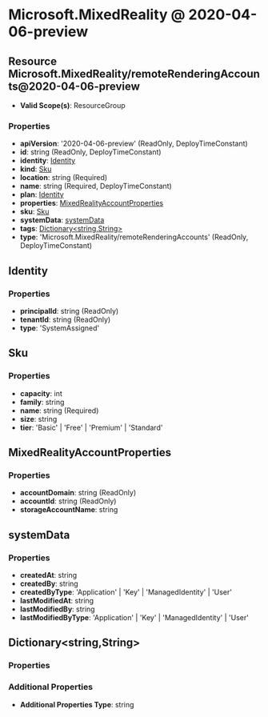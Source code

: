 # Microsoft.MixedReality @ 2020-04-06-preview

## Resource Microsoft.MixedReality/remoteRenderingAccounts@2020-04-06-preview
* **Valid Scope(s)**: ResourceGroup
### Properties
* **apiVersion**: '2020-04-06-preview' (ReadOnly, DeployTimeConstant)
* **id**: string (ReadOnly, DeployTimeConstant)
* **identity**: [Identity](#identity)
* **kind**: [Sku](#sku)
* **location**: string (Required)
* **name**: string (Required, DeployTimeConstant)
* **plan**: [Identity](#identity)
* **properties**: [MixedRealityAccountProperties](#mixedrealityaccountproperties)
* **sku**: [Sku](#sku)
* **systemData**: [systemData](#systemdata)
* **tags**: [Dictionary<string,String>](#dictionarystringstring)
* **type**: 'Microsoft.MixedReality/remoteRenderingAccounts' (ReadOnly, DeployTimeConstant)

## Identity
### Properties
* **principalId**: string (ReadOnly)
* **tenantId**: string (ReadOnly)
* **type**: 'SystemAssigned'

## Sku
### Properties
* **capacity**: int
* **family**: string
* **name**: string (Required)
* **size**: string
* **tier**: 'Basic' | 'Free' | 'Premium' | 'Standard'

## MixedRealityAccountProperties
### Properties
* **accountDomain**: string (ReadOnly)
* **accountId**: string (ReadOnly)
* **storageAccountName**: string

## systemData
### Properties
* **createdAt**: string
* **createdBy**: string
* **createdByType**: 'Application' | 'Key' | 'ManagedIdentity' | 'User'
* **lastModifiedAt**: string
* **lastModifiedBy**: string
* **lastModifiedByType**: 'Application' | 'Key' | 'ManagedIdentity' | 'User'

## Dictionary<string,String>
### Properties
### Additional Properties
* **Additional Properties Type**: string

